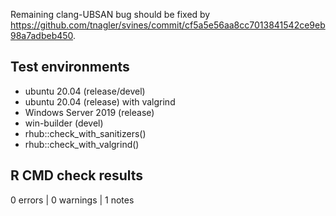 Remaining clang-UBSAN bug should be fixed by https://github.com/tnagler/svines/commit/cf5a5e56aa8cc7013841542ce9eb98a7adbeb450.

## Test environments
* ubuntu 20.04 (release/devel)
* ubuntu 20.04 (release) with valgrind
* Windows Server 2019 (release)
* win-builder (devel)
* rhub::check_with_sanitizers()
* rhub::check_with_valgrind()

## R CMD check results

0 errors | 0 warnings | 1 notes

